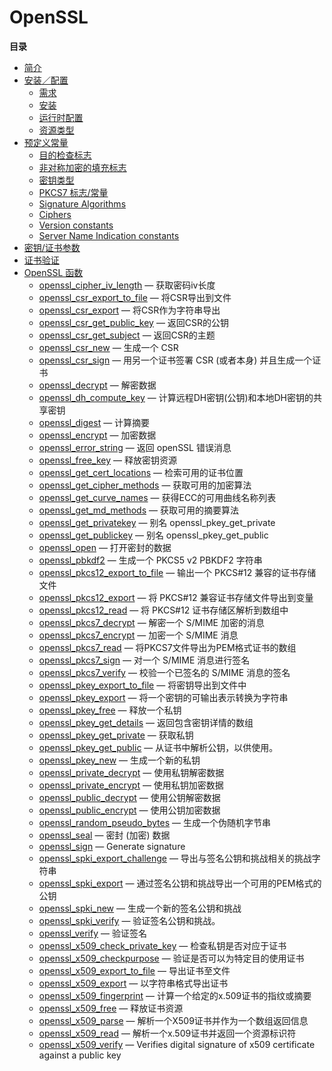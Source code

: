 OpenSSL
=======

**目录**

-   [简介](/intro/openssl.html)
-   [安装／配置](/openssl/setup.html)
    -   [需求](/openssl/setup.html#需求)
    -   [安装](/openssl/setup.html#安装)
    -   [运行时配置](/openssl/setup.html#运行时配置)
    -   [资源类型](/openssl/setup.html#资源类型)
-   [预定义常量](/openssl/constants.html)
    -   [目的检查标志](/openssl/constants.html#目的检查标志)
    -   [非对称加密的填充标志](/openssl/constants.html#非对称加密的填充标志)
    -   [密钥类型](/openssl/constants.html#密钥类型)
    -   [PKCS7 标志/常量](/openssl/constants.html#PKCS7%20标志/常量)
    -   [Signature
        Algorithms](/openssl/constants.html#Signature%20Algorithms)
    -   [Ciphers](/openssl/constants.html#Ciphers)
    -   [Version constants](/openssl/constants.html#Version%20constants)
    -   [Server Name Indication
        constants](/openssl/constants.html#Server%20Name%20Indication%20constants)
-   [密钥/证书参数](/openssl/certparams.html)
-   [证书验证](/openssl/cert/verification.html)
-   [OpenSSL 函数](/ref/openssl.html)
    -   [openssl\_cipher\_iv\_length](/ref/openssl.html#openssl_cipher_iv_length)
        — 获取密码iv长度
    -   [openssl\_csr\_export\_to\_file](/ref/openssl.html#openssl_csr_export_to_file)
        — 将CSR导出到文件
    -   [openssl\_csr\_export](/ref/openssl.html#openssl_csr_export) —
        将CSR作为字符串导出
    -   [openssl\_csr\_get\_public\_key](/ref/openssl.html#openssl_csr_get_public_key)
        — 返回CSR的公钥
    -   [openssl\_csr\_get\_subject](/ref/openssl.html#openssl_csr_get_subject)
        — 返回CSR的主题
    -   [openssl\_csr\_new](/ref/openssl.html#openssl_csr_new) —
        生成一个 CSR
    -   [openssl\_csr\_sign](/ref/openssl.html#openssl_csr_sign) —
        用另一个证书签署 CSR (或者本身) 并且生成一个证书
    -   [openssl\_decrypt](/ref/openssl.html#openssl_decrypt) — 解密数据
    -   [openssl\_dh\_compute\_key](/ref/openssl.html#openssl_dh_compute_key)
        — 计算远程DH密钥(公钥)和本地DH密钥的共享密钥
    -   [openssl\_digest](/ref/openssl.html#openssl_digest) — 计算摘要
    -   [openssl\_encrypt](/ref/openssl.html#openssl_encrypt) — 加密数据
    -   [openssl\_error\_string](/ref/openssl.html#openssl_error_string)
        — 返回 openSSL 错误消息
    -   [openssl\_free\_key](/ref/openssl.html#openssl_free_key) —
        释放密钥资源
    -   [openssl\_get\_cert\_locations](/ref/openssl.html#openssl_get_cert_locations)
        — 检索可用的证书位置
    -   [openssl\_get\_cipher\_methods](/ref/openssl.html#openssl_get_cipher_methods)
        — 获取可用的加密算法
    -   [openssl\_get\_curve\_names](/ref/openssl.html#openssl_get_curve_names)
        — 获得ECC的可用曲线名称列表
    -   [openssl\_get\_md\_methods](/ref/openssl.html#openssl_get_md_methods)
        — 获取可用的摘要算法
    -   [openssl\_get\_privatekey](/ref/openssl.html#openssl_get_privatekey)
        — 别名 openssl\_pkey\_get\_private
    -   [openssl\_get\_publickey](/ref/openssl.html#openssl_get_publickey)
        — 别名 openssl\_pkey\_get\_public
    -   [openssl\_open](/ref/openssl.html#openssl_open) — 打开密封的数据
    -   [openssl\_pbkdf2](/ref/openssl.html#openssl_pbkdf2) — 生成一个
        PKCS5 v2 PBKDF2 字符串
    -   [openssl\_pkcs12\_export\_to\_file](/ref/openssl.html#openssl_pkcs12_export_to_file)
        — 输出一个 PKCS\#12 兼容的证书存储文件
    -   [openssl\_pkcs12\_export](/ref/openssl.html#openssl_pkcs12_export)
        — 将 PKCS\#12 兼容证书存储文件导出到变量
    -   [openssl\_pkcs12\_read](/ref/openssl.html#openssl_pkcs12_read) —
        将 PKCS\#12 证书存储区解析到数组中
    -   [openssl\_pkcs7\_decrypt](/ref/openssl.html#openssl_pkcs7_decrypt)
        — 解密一个 S/MIME 加密的消息
    -   [openssl\_pkcs7\_encrypt](/ref/openssl.html#openssl_pkcs7_encrypt)
        — 加密一个 S/MIME 消息
    -   [openssl\_pkcs7\_read](/ref/openssl.html#openssl_pkcs7_read) —
        将PKCS7文件导出为PEM格式证书的数组
    -   [openssl\_pkcs7\_sign](/ref/openssl.html#openssl_pkcs7_sign) —
        对一个 S/MIME 消息进行签名
    -   [openssl\_pkcs7\_verify](/ref/openssl.html#openssl_pkcs7_verify)
        — 校验一个已签名的 S/MIME 消息的签名
    -   [openssl\_pkey\_export\_to\_file](/ref/openssl.html#openssl_pkey_export_to_file)
        — 将密钥导出到文件中
    -   [openssl\_pkey\_export](/ref/openssl.html#openssl_pkey_export) —
        将一个密钥的可输出表示转换为字符串
    -   [openssl\_pkey\_free](/ref/openssl.html#openssl_pkey_free) —
        释放一个私钥
    -   [openssl\_pkey\_get\_details](/ref/openssl.html#openssl_pkey_get_details)
        — 返回包含密钥详情的数组
    -   [openssl\_pkey\_get\_private](/ref/openssl.html#openssl_pkey_get_private)
        — 获取私钥
    -   [openssl\_pkey\_get\_public](/ref/openssl.html#openssl_pkey_get_public)
        — 从证书中解析公钥，以供使用。
    -   [openssl\_pkey\_new](/ref/openssl.html#openssl_pkey_new) —
        生成一个新的私钥
    -   [openssl\_private\_decrypt](/ref/openssl.html#openssl_private_decrypt)
        — 使用私钥解密数据
    -   [openssl\_private\_encrypt](/ref/openssl.html#openssl_private_encrypt)
        — 使用私钥加密数据
    -   [openssl\_public\_decrypt](/ref/openssl.html#openssl_public_decrypt)
        — 使用公钥解密数据
    -   [openssl\_public\_encrypt](/ref/openssl.html#openssl_public_encrypt)
        — 使用公钥加密数据
    -   [openssl\_random\_pseudo\_bytes](/ref/openssl.html#openssl_random_pseudo_bytes)
        — 生成一个伪随机字节串
    -   [openssl\_seal](/ref/openssl.html#openssl_seal) — 密封 (加密)
        数据
    -   [openssl\_sign](/ref/openssl.html#openssl_sign) — Generate
        signature
    -   [openssl\_spki\_export\_challenge](/ref/openssl.html#openssl_spki_export_challenge)
        — 导出与签名公钥和挑战相关的挑战字符串
    -   [openssl\_spki\_export](/ref/openssl.html#openssl_spki_export) —
        通过签名公钥和挑战导出一个可用的PEM格式的公钥
    -   [openssl\_spki\_new](/ref/openssl.html#openssl_spki_new) —
        生成一个新的签名公钥和挑战
    -   [openssl\_spki\_verify](/ref/openssl.html#openssl_spki_verify) —
        验证签名公钥和挑战。
    -   [openssl\_verify](/ref/openssl.html#openssl_verify) — 验证签名
    -   [openssl\_x509\_check\_private\_key](/ref/openssl.html#openssl_x509_check_private_key)
        — 检查私钥是否对应于证书
    -   [openssl\_x509\_checkpurpose](/ref/openssl.html#openssl_x509_checkpurpose)
        — 验证是否可以为特定目的使用证书
    -   [openssl\_x509\_export\_to\_file](/ref/openssl.html#openssl_x509_export_to_file)
        — 导出证书至文件
    -   [openssl\_x509\_export](/ref/openssl.html#openssl_x509_export) —
        以字符串格式导出证书
    -   [openssl\_x509\_fingerprint](/ref/openssl.html#openssl_x509_fingerprint)
        — 计算一个给定的x.509证书的指纹或摘要
    -   [openssl\_x509\_free](/ref/openssl.html#openssl_x509_free) —
        释放证书资源
    -   [openssl\_x509\_parse](/ref/openssl.html#openssl_x509_parse) —
        解析一个X509证书并作为一个数组返回信息
    -   [openssl\_x509\_read](/ref/openssl.html#openssl_x509_read) —
        解析一个x.509证书并返回一个资源标识符
    -   [openssl\_x509\_verify](/ref/openssl.html#openssl_x509_verify) —
        Verifies digital signature of x509 certificate against a public
        key
